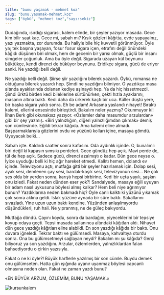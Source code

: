 ```yaml
---
title: "bunu yaşamak - mehmet koz"
slug: "bunu.yasamak-mehmet.koz"
tags: ["öykü", "mehmet koz","sayı:sekiz"]
---
```


Dudağında, ısırdığı sigarası, kalem elinde, bir şeyler yazıyor masada.
Gece kim bilir saat kaç. Gece mi, sabah mı? Kısık gözleri kâğıtta, evde
yapayalnız, yazı yazmakta, zor durumda. Bu haliyle bile hiç kuvvetli
görünmüyor. Öyle ya; tek başına yaşayan, fosur fosur sigara içen,
etrafını değil önündeki kâğıdı düşünen biri olmak, hem de gecenin bir
yarısı olmak, güçlü bir insanı simgeler çoğunluk. Ama bu öyle değil.
Sigarada uzayan kül boynunu büktükçe, kendi direnci de büküyor boynunu.
Eridikçe sigara, gücü de eriyor sanki. Ne yazdığı belli değil.

Ne yazdığı belli değil. Şiirse şiir yazdığını bilerek yazardı. Öykü,
romansa ne olduğunu bilerek yazardı hep. Şimdi ne yazdığını bilmiyor. O
yazdıkça masa altında ayaklarında dolanan kediye aşinaydı hep. Ya da hiç
hissetmezdi. Şimdi ürktü birden kedi bileklerine sürtünürken, çekti
hızla ayaklarını, masanın altına baktı. Kedi daha da ürkerek kaçtı bir
uca. Küller düştü yere, bir başka sigara yaktı sonra. Eh be adam!
Arkasına yaslandı nihayet! Bıraktı kalemi, ellerini ensesinde
birleştirdi. Bakalım neler yazmış? Okunmuyor ki! İlhan Berk gibi
okunaksız yazıyor. «Özlemler daha masumdur arzulardan» gibi bir şey
yazmış. «Biri yalnızlığım, diğeri yalnızlığımdan çıkmak» demiş son
cümlesinde. Eğildi tekrar kâğıda. Ama kalemi eline almadı.
Başparmaklarıyla gözlerini ovdu ve yüzünü kolları içine, masaya gömdü.
Uyuyacak belki...

Sabah işte. Kaldırdı saatler sonra kafasını. Oda aydınlık içinde. O,
bunalımlı biri değil ki kapasın sımsıkı perdeleri. Gece gündüz hep açık.
Mavi perde de, tül de hep açık. Sadece gücü, direnci azalmıştı o kadar.
Dün gece neyse o. İyice uyuduğu belli ki hiç ağır hareket etmedi. Kalktı
hemen, dolandı ev içinde. Televizyonu açtı, mutfağa gitti bir şeyler
hazırlamak için. Dolap sesi, ayak sesi, demlenen çay sesi, bardak-kaşık
sesi, televizyonun sesi... Ne çok ses oldu bir yerden sonra, karıştı
hepsi birbirine. Kedi bir uçta yayılı, şaşkın onu izledi. Fakat neden
dünden eser yok?! Sandalyede, masaya eğili uyuyan bir adam nasıl
uykusunu böylesi almış kalkar? Hem beli niye ağrımıyor bunun?
Yazdıklarına neden bakmadı hiç? Öyle canlı kalktı ki yüzünü yıkamak çok
sonra aklına geldi. Islak yüzüne aynada bir süre baktı. Sakallarını
sıvazladı. Yine uzun uzun baktı kendine. Yüzünden anlaşılmıyordu
düşündükleri, ruh hali. Ne yıpranmış, ne de güleç bakıyordu.

Mutfağa döndü. Çayını koydu, sonra da bardağını, yiyeceklerini bir
tepsiye koyup odaya geçti. Tepsi masada sallanınca altındaki kâğıtları
aldı. Nihayet dün gece yazdığı kâğıtları eline alabildi. En son yazdığı
kâğıda bir baktı. Onu duvara iğneledi. Tekrar baktı ve gülümsedi.
Masaya, kahvaltıya oturdu sonra. Ona bu gülümsetmeyi sağlayan neydi?
Bakalım mı şu kâğıda? Gerçi biliyoruz ya son yazdığını. Arzular,
özlemlerden, yalnızlıklardan falan bahsediyordu o çirkin yazısıyla.

Fakat o ne ki öyle?! Büyük harflerle yazılmış bir son cümle. Buydu demek
onu gülümseten. Hatta gün ışığında uyanır uyanmaz böylesi capcanlı
olmasına neden olan. Fakat ne zaman yazdı bunu?

«EN BÜYÜK ARZUM, ÖZLEMİM, BUNU YAŞAMAK.»



![kursunkalem](/img/kursunkalem.jpg)

